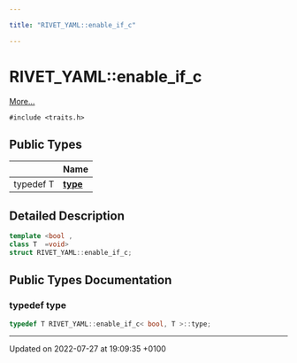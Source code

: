 ```yaml
---

title: "RIVET_YAML::enable_if_c"

---
```


# RIVET_YAML::enable_if_c



 [More...](#detailed-description)


`#include <traits.h>`

## Public Types

|                | Name           |
| -------------- | -------------- |
| typedef T | **[type](http://example.org/classes/structrivet__yaml_1_1enable__if__c/#typedef-type)**  |

## Detailed Description

```cpp
template <bool ,
class T  =void>
struct RIVET_YAML::enable_if_c;
```

## Public Types Documentation

### typedef type

```cpp
typedef T RIVET_YAML::enable_if_c< bool, T >::type;
```


-------------------------------

Updated on 2022-07-27 at 19:09:35 +0100
